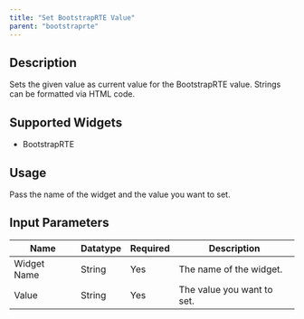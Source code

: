 ```yaml
---
title: "Set BootstrapRTE Value"
parent: "bootstraprte"
---
```

## Description
Sets the given value as current value for the BootstrapRTE value. Strings can be formatted via HTML code.

## Supported Widgets
+ BootstrapRTE

## Usage
Pass the name of the widget and the value you want to set.

## Input Parameters

Name | Datatype | Required | Description
---- | -------- | ------- |---------------
Widget Name | String | Yes | The name of the widget.
Value | String | Yes | The value you want to set.

